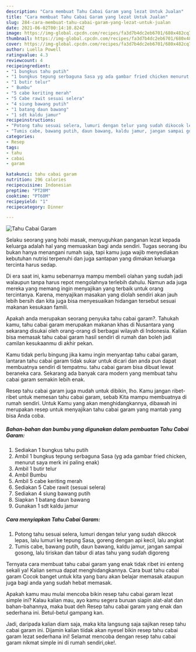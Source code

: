 ```yaml
---
description: "Cara membuat Tahu Cabai Garam yang lezat Untuk Jualan"
title: "Cara membuat Tahu Cabai Garam yang lezat Untuk Jualan"
slug: 284-cara-membuat-tahu-cabai-garam-yang-lezat-untuk-jualan
date: 2021-06-02T00:14:10.824Z
image: https://img-global.cpcdn.com/recipes/fa3d7b4dc2eb6701/680x482cq70/tahu-cabai-garam-foto-resep-utama.jpg
thumbnail: https://img-global.cpcdn.com/recipes/fa3d7b4dc2eb6701/680x482cq70/tahu-cabai-garam-foto-resep-utama.jpg
cover: https://img-global.cpcdn.com/recipes/fa3d7b4dc2eb6701/680x482cq70/tahu-cabai-garam-foto-resep-utama.jpg
author: Luella Powell
ratingvalue: 4.3
reviewcount: 4
recipeingredient:
- "1 bungkus tahu putih"
- "1 bungkus tepung serbaguna Sasa yg ada gambar fried chicken menurut saya merk ini paling enak"
- "1 butir telur"
- " Bumbu"
- "5 cabe keriting merah"
- "5 Cabe rawit sesuai selera"
- "4 siung bawang putih"
- "1 batang daun bawang"
- "1 sdt kaldu jamur"
recipeinstructions:
- "Potong tahu sesuai selera, lumuri dengan telur yang sudah dikocok lepas, lalu lumuri ke tepung Sasa, goreng dengan api kecil, lalu angkat"
- "Tumis cabe, bawang putih, daun bawang, kaldu jamur, jangan sampai gosong, lalu tiriskan dan tabur di atas tahu yang sudah digoreng"
categories:
- Resep
tags:
- tahu
- cabai
- garam

katakunci: tahu cabai garam 
nutrition: 296 calories
recipecuisine: Indonesian
preptime: "PT20M"
cooktime: "PT60M"
recipeyield: "1"
recipecategory: Dinner

---
```



![Tahu Cabai Garam](https://img-global.cpcdn.com/recipes/fa3d7b4dc2eb6701/680x482cq70/tahu-cabai-garam-foto-resep-utama.jpg)

Selaku seorang yang hobi masak, menyuguhkan panganan lezat kepada keluarga adalah hal yang memuaskan bagi anda sendiri. Tugas seorang ibu bukan hanya menangani rumah saja, tapi kamu juga wajib menyediakan kebutuhan nutrisi terpenuhi dan juga santapan yang dimakan keluarga tercinta harus sedap.

Di era  saat ini, kamu sebenarnya mampu membeli olahan yang sudah jadi walaupun tanpa harus repot mengolahnya terlebih dahulu. Namun ada juga mereka yang memang ingin menyajikan yang terbaik untuk orang tercintanya. Karena, menyajikan masakan yang diolah sendiri akan jauh lebih bersih dan kita juga bisa menyesuaikan hidangan tersebut sesuai makanan kesukaan famili. 



Apakah anda merupakan seorang penyuka tahu cabai garam?. Tahukah kamu, tahu cabai garam merupakan makanan khas di Nusantara yang sekarang disukai oleh orang-orang di berbagai wilayah di Indonesia. Kalian bisa memasak tahu cabai garam hasil sendiri di rumah dan boleh jadi camilan kesukaanmu di akhir pekan.

Kamu tidak perlu bingung jika kamu ingin menyantap tahu cabai garam, lantaran tahu cabai garam tidak sukar untuk dicari dan anda pun dapat membuatnya sendiri di tempatmu. tahu cabai garam bisa dibuat lewat beraneka cara. Sekarang ada banyak cara modern yang membuat tahu cabai garam semakin lebih enak.

Resep tahu cabai garam juga mudah untuk dibikin, lho. Kamu jangan ribet-ribet untuk memesan tahu cabai garam, sebab Kita mampu membuatnya di rumah sendiri. Untuk Kamu yang akan menghidangkannya, dibawah ini merupakan resep untuk menyajikan tahu cabai garam yang mantab yang bisa Anda coba.

<!--inarticleads1-->

##### Bahan-bahan dan bumbu yang digunakan dalam pembuatan Tahu Cabai Garam:

1. Sediakan 1 bungkus tahu putih
1. Ambil 1 bungkus tepung serbaguna Sasa (yg ada gambar fried chicken, menurut saya merk ini paling enak)
1. Ambil 1 butir telur
1. Ambil  Bumbu
1. Ambil 5 cabe keriting merah
1. Sediakan 5 Cabe rawit (sesuai selera)
1. Sediakan 4 siung bawang putih
1. Siapkan 1 batang daun bawang
1. Gunakan 1 sdt kaldu jamur




<!--inarticleads2-->

##### Cara menyiapkan Tahu Cabai Garam:

1. Potong tahu sesuai selera, lumuri dengan telur yang sudah dikocok lepas, lalu lumuri ke tepung Sasa, goreng dengan api kecil, lalu angkat
1. Tumis cabe, bawang putih, daun bawang, kaldu jamur, jangan sampai gosong, lalu tiriskan dan tabur di atas tahu yang sudah digoreng




Ternyata cara membuat tahu cabai garam yang enak tidak ribet ini enteng sekali ya! Kalian semua dapat menghidangkannya. Cara buat tahu cabai garam Cocok banget untuk kita yang baru akan belajar memasak ataupun juga bagi anda yang sudah hebat memasak.

Apakah kamu mau mulai mencoba bikin resep tahu cabai garam lezat simple ini? Kalau kalian mau, ayo kamu segera buruan siapin alat-alat dan bahan-bahannya, maka buat deh Resep tahu cabai garam yang enak dan sederhana ini. Betul-betul gampang kan. 

Jadi, daripada kalian diam saja, maka kita langsung saja sajikan resep tahu cabai garam ini. Dijamin kalian tiidak akan nyesel bikin resep tahu cabai garam lezat sederhana ini! Selamat mencoba dengan resep tahu cabai garam nikmat simple ini di rumah sendiri,oke!.

